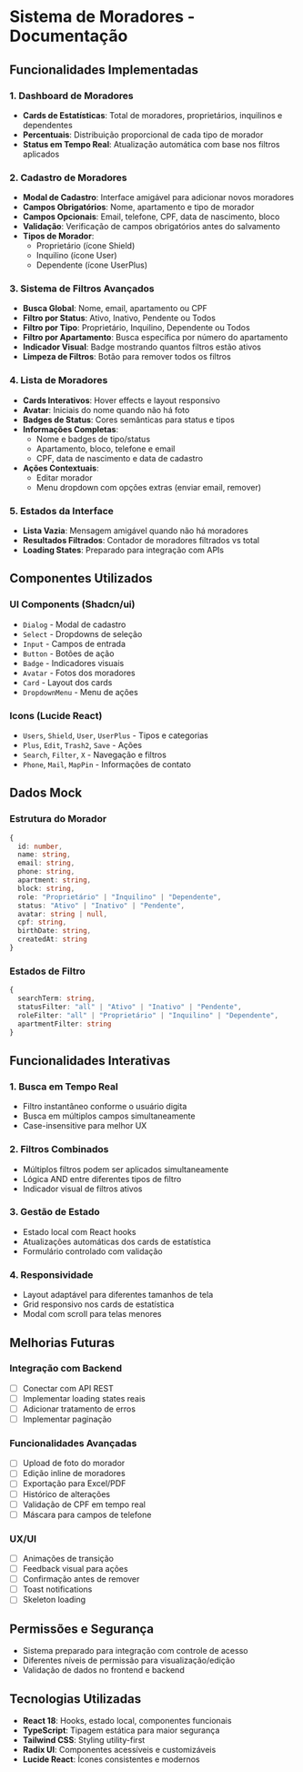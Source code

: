 # Sistema de Moradores - Documentação

## Funcionalidades Implementadas

### 1. Dashboard de Moradores
- **Cards de Estatísticas**: Total de moradores, proprietários, inquilinos e dependentes
- **Percentuais**: Distribuição proporcional de cada tipo de morador
- **Status em Tempo Real**: Atualização automática com base nos filtros aplicados

### 2. Cadastro de Moradores
- **Modal de Cadastro**: Interface amigável para adicionar novos moradores
- **Campos Obrigatórios**: Nome, apartamento e tipo de morador
- **Campos Opcionais**: Email, telefone, CPF, data de nascimento, bloco
- **Validação**: Verificação de campos obrigatórios antes do salvamento
- **Tipos de Morador**: 
  - Proprietário (ícone Shield)
  - Inquilino (ícone User)
  - Dependente (ícone UserPlus)

### 3. Sistema de Filtros Avançados
- **Busca Global**: Nome, email, apartamento ou CPF
- **Filtro por Status**: Ativo, Inativo, Pendente ou Todos
- **Filtro por Tipo**: Proprietário, Inquilino, Dependente ou Todos
- **Filtro por Apartamento**: Busca específica por número do apartamento
- **Indicador Visual**: Badge mostrando quantos filtros estão ativos
- **Limpeza de Filtros**: Botão para remover todos os filtros

### 4. Lista de Moradores
- **Cards Interativos**: Hover effects e layout responsivo
- **Avatar**: Iniciais do nome quando não há foto
- **Badges de Status**: Cores semânticas para status e tipos
- **Informações Completas**: 
  - Nome e badges de tipo/status
  - Apartamento, bloco, telefone e email
  - CPF, data de nascimento e data de cadastro
- **Ações Contextuais**: 
  - Editar morador
  - Menu dropdown com opções extras (enviar email, remover)

### 5. Estados da Interface
- **Lista Vazia**: Mensagem amigável quando não há moradores
- **Resultados Filtrados**: Contador de moradores filtrados vs total
- **Loading States**: Preparado para integração com APIs

## Componentes Utilizados

### UI Components (Shadcn/ui)
- `Dialog` - Modal de cadastro
- `Select` - Dropdowns de seleção
- `Input` - Campos de entrada
- `Button` - Botões de ação
- `Badge` - Indicadores visuais
- `Avatar` - Fotos dos moradores
- `Card` - Layout dos cards
- `DropdownMenu` - Menu de ações

### Icons (Lucide React)
- `Users`, `Shield`, `User`, `UserPlus` - Tipos e categorias
- `Plus`, `Edit`, `Trash2`, `Save` - Ações
- `Search`, `Filter`, `X` - Navegação e filtros
- `Phone`, `Mail`, `MapPin` - Informações de contato

## Dados Mock

### Estrutura do Morador
```typescript
{
  id: number,
  name: string,
  email: string,
  phone: string,
  apartment: string,
  block: string,
  role: "Proprietário" | "Inquilino" | "Dependente",
  status: "Ativo" | "Inativo" | "Pendente",
  avatar: string | null,
  cpf: string,
  birthDate: string,
  createdAt: string
}
```

### Estados de Filtro
```typescript
{
  searchTerm: string,
  statusFilter: "all" | "Ativo" | "Inativo" | "Pendente",
  roleFilter: "all" | "Proprietário" | "Inquilino" | "Dependente",
  apartmentFilter: string
}
```

## Funcionalidades Interativas

### 1. Busca em Tempo Real
- Filtro instantâneo conforme o usuário digita
- Busca em múltiplos campos simultaneamente
- Case-insensitive para melhor UX

### 2. Filtros Combinados
- Múltiplos filtros podem ser aplicados simultaneamente
- Lógica AND entre diferentes tipos de filtro
- Indicador visual de filtros ativos

### 3. Gestão de Estado
- Estado local com React hooks
- Atualizações automáticas dos cards de estatística
- Formulário controlado com validação

### 4. Responsividade
- Layout adaptável para diferentes tamanhos de tela
- Grid responsivo nos cards de estatística
- Modal com scroll para telas menores

## Melhorias Futuras

### Integração com Backend
- [ ] Conectar com API REST
- [ ] Implementar loading states reais
- [ ] Adicionar tratamento de erros
- [ ] Implementar paginação

### Funcionalidades Avançadas
- [ ] Upload de foto do morador
- [ ] Edição inline de moradores
- [ ] Exportação para Excel/PDF
- [ ] Histórico de alterações
- [ ] Validação de CPF em tempo real
- [ ] Máscara para campos de telefone

### UX/UI
- [ ] Animações de transição
- [ ] Feedback visual para ações
- [ ] Confirmação antes de remover
- [ ] Toast notifications
- [ ] Skeleton loading

## Permissões e Segurança
- Sistema preparado para integração com controle de acesso
- Diferentes níveis de permissão para visualização/edição
- Validação de dados no frontend e backend

## Tecnologias Utilizadas
- **React 18**: Hooks, estado local, componentes funcionais
- **TypeScript**: Tipagem estática para maior segurança
- **Tailwind CSS**: Styling utility-first
- **Radix UI**: Componentes acessíveis e customizáveis
- **Lucide React**: Ícones consistentes e modernos
